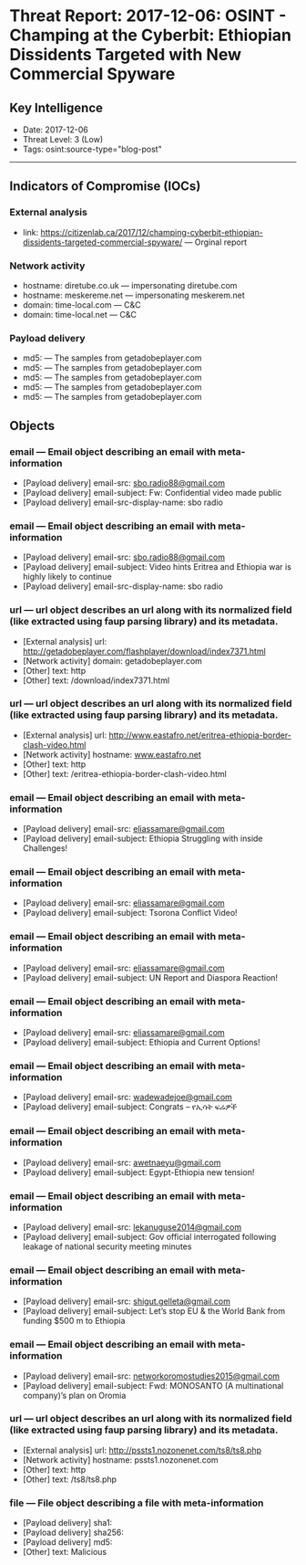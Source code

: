 # Threat Report: 2017-12-06: OSINT - Champing at the Cyberbit: Ethiopian Dissidents Targeted with New Commercial Spyware


## Key Intelligence
* Date: 2017-12-06
* Threat Level: 3 (Low)
* Tags: osint:source-type="blog-post"

---

## Indicators of Compromise (IOCs)
### External analysis
* link: https://citizenlab.ca/2017/12/champing-cyberbit-ethiopian-dissidents-targeted-commercial-spyware/ — Orginal report

### Network activity
* hostname: diretube.co.uk — impersonating diretube.com
* hostname: meskereme.net — impersonating meskerem.net
* domain: time-local.com — C&C
* domain: time-local.net — C&C

### Payload delivery
* md5: <md5> — The samples from getadobeplayer.com
* md5: <md5> — The samples from getadobeplayer.com
* md5: <md5> — The samples from getadobeplayer.com
* md5: <md5> — The samples from getadobeplayer.com
* md5: <md5> — The samples from getadobeplayer.com

## Objects
### email — Email object describing an email with meta-information
* [Payload delivery] email-src: sbo.radio88@gmail.com
* [Payload delivery] email-subject: Fw: Confidential video made public
* [Payload delivery] email-src-display-name: sbo radio

### email — Email object describing an email with meta-information
* [Payload delivery] email-src: sbo.radio88@gmail.com
* [Payload delivery] email-subject: Video hints Eritrea and Ethiopia war is highly likely to continue
* [Payload delivery] email-src-display-name: sbo radio

### url — url object describes an url along with its normalized field (like extracted using faup parsing library) and its metadata.
* [External analysis] url: http://getadobeplayer.com/flashplayer/download/index7371.html
* [Network activity] domain: getadobeplayer.com
* [Other] text: http
* [Other] text: /download/index7371.html

### url — url object describes an url along with its normalized field (like extracted using faup parsing library) and its metadata.
* [External analysis] url: http://www.eastafro.net/eritrea-ethiopia-border-clash-video.html
* [Network activity] hostname: www.eastafro.net
* [Other] text: http
* [Other] text: /eritrea-ethiopia-border-clash-video.html

### email — Email object describing an email with meta-information
* [Payload delivery] email-src: eliassamare@gmail.com
* [Payload delivery] email-subject: Ethiopia Struggling with inside Challenges!

### email — Email object describing an email with meta-information
* [Payload delivery] email-src: eliassamare@gmail.com
* [Payload delivery] email-subject: Tsorona Conflict Video!

### email — Email object describing an email with meta-information
* [Payload delivery] email-src: eliassamare@gmail.com
* [Payload delivery] email-subject: UN Report and Diaspora Reaction!

### email — Email object describing an email with meta-information
* [Payload delivery] email-src: eliassamare@gmail.com
* [Payload delivery] email-subject: Ethiopia and Current Options!

### email — Email object describing an email with meta-information
* [Payload delivery] email-src: wadewadejoe@gmail.com
* [Payload delivery] email-subject: Congrats – የኢሳት ፍሬዎች

### email — Email object describing an email with meta-information
* [Payload delivery] email-src: awetnaeyu@gmail.com
* [Payload delivery] email-subject: Egypt-Ethiopia new tension!

### email — Email object describing an email with meta-information
* [Payload delivery] email-src: lekanuguse2014@gmail.com
* [Payload delivery] email-subject: Gov official interrogated following leakage of national security meeting minutes

### email — Email object describing an email with meta-information
* [Payload delivery] email-src: shigut.gelleta@gmail.com
* [Payload delivery] email-subject: Let’s stop EU & the World Bank from funding $500 m to Ethiopia

### email — Email object describing an email with meta-information
* [Payload delivery] email-src: networkoromostudies2015@gmail.com
* [Payload delivery] email-subject: Fwd: MONOSANTO (A multinational company)’s plan on Oromia

### url — url object describes an url along with its normalized field (like extracted using faup parsing library) and its metadata.
* [External analysis] url: http://pssts1.nozonenet.com/ts8/ts8.php
* [Network activity] hostname: pssts1.nozonenet.com
* [Other] text: http
* [Other] text: /ts8/ts8.php

### file — File object describing a file with meta-information
* [Payload delivery] sha1: <sha1>
* [Payload delivery] sha256: <sha256>
* [Payload delivery] md5: <md5>
* [Other] text: Malicious
